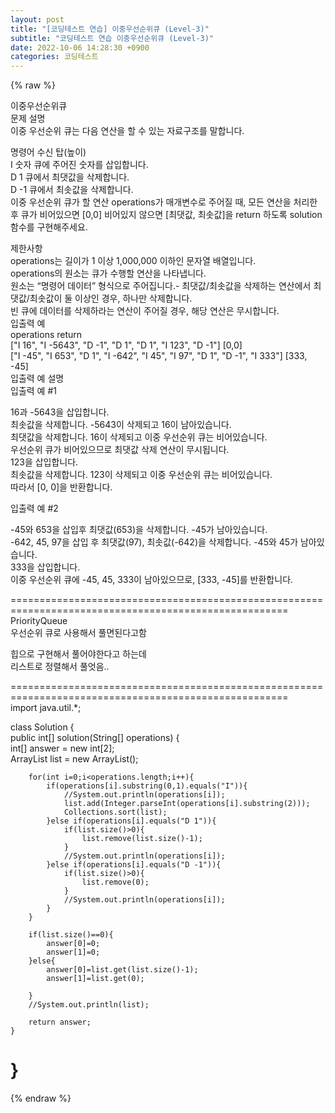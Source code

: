 ```yaml
---  
layout: post  
title: "[코딩테스트 연습] 이중우선순위큐 (Level-3)"  
subtitle: "코딩테스트 연습 이중우선순위큐 (Level-3)"  
date: 2022-10-06 14:28:30 +0900  
categories: 코딩테스트  
---  
```

{% raw %}  
  
이중우선순위큐  
문제 설명  
이중 우선순위 큐는 다음 연산을 할 수 있는 자료구조를 말합니다.  
  
명령어	수신 탑(높이)  
I 숫자	큐에 주어진 숫자를 삽입합니다.  
D 1	큐에서 최댓값을 삭제합니다.  
D -1	큐에서 최솟값을 삭제합니다.  
이중 우선순위 큐가 할 연산 operations가 매개변수로 주어질 때, 모든 연산을 처리한 후 큐가 비어있으면 [0,0] 비어있지 않으면 [최댓값, 최솟값]을 return 하도록 solution 함수를 구현해주세요.  
  
제한사항  
operations는 길이가 1 이상 1,000,000 이하인 문자열 배열입니다.  
operations의 원소는 큐가 수행할 연산을 나타냅니다.  
원소는 “명령어 데이터” 형식으로 주어집니다.- 최댓값/최솟값을 삭제하는 연산에서 최댓값/최솟값이 둘 이상인 경우, 하나만 삭제합니다.  
빈 큐에 데이터를 삭제하라는 연산이 주어질 경우, 해당 연산은 무시합니다.  
입출력 예  
operations	return  
["I 16", "I -5643", "D -1", "D 1", "D 1", "I 123", "D -1"]	[0,0]  
["I -45", "I 653", "D 1", "I -642", "I 45", "I 97", "D 1", "D -1", "I 333"]	[333, -45]  
입출력 예 설명  
입출력 예 #1  
  
16과 -5643을 삽입합니다.  
최솟값을 삭제합니다. -5643이 삭제되고 16이 남아있습니다.  
최댓값을 삭제합니다. 16이 삭제되고 이중 우선순위 큐는 비어있습니다.  
우선순위 큐가 비어있으므로 최댓값 삭제 연산이 무시됩니다.  
123을 삽입합니다.  
최솟값을 삭제합니다. 123이 삭제되고 이중 우선순위 큐는 비어있습니다.  
따라서 [0, 0]을 반환합니다.  
  
입출력 예 #2  
  
-45와 653을 삽입후 최댓값(653)을 삭제합니다. -45가 남아있습니다.  
-642, 45, 97을 삽입 후 최댓값(97), 최솟값(-642)을 삭제합니다. -45와 45가 남아있습니다.  
333을 삽입합니다.  
이중 우선순위 큐에 -45, 45, 333이 남아있으므로, [333, -45]를 반환합니다.  
  
======================================================================================================  
PriorityQueue  
우선순위 큐로 사용해서 풀면된다고함  
  
힙으로 구현해서 풀어야한다고 하는데  
리스트로 정렬해서 풀엇음..  
  
======================================================================================================  
import java.util.*;  
  
class Solution {  
    public int[] solution(String[] operations) {  
        int[] answer = new int[2];  
        ArrayList<Integer> list = new ArrayList<Integer>();  
  
        for(int i=0;i<operations.length;i++){  
            if(operations[i].substring(0,1).equals("I")){  
                //System.out.println(operations[i]);  
                list.add(Integer.parseInt(operations[i].substring(2)));  
                Collections.sort(list);  
            }else if(operations[i].equals("D 1")){  
                if(list.size()>0){  
                    list.remove(list.size()-1);  
                }  
                //System.out.println(operations[i]);  
            }else if(operations[i].equals("D -1")){  
                if(list.size()>0){  
                    list.remove(0);  
                }  
                //System.out.println(operations[i]);  
            }  
        }  
  
        if(list.size()==0){  
            answer[0]=0;  
            answer[1]=0;  
        }else{  
            answer[0]=list.get(list.size()-1);  
            answer[1]=list.get(0);  
  
        }  
        //System.out.println(list);  
  
        return answer;  
    }  
}  
======================================================================================================  
{% endraw %}